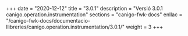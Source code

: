 +++
date        = "2020-12-12"
title       = "3.0.1"
description = "Versió 3.0.1 canigo.operation.instrumentation"
sections    = "canigo-fwk-docs"
enllac		= "/canigo-fwk-docs/documentacio-llibreries/canigo.operation.instrumentation/3.0.1/"
weight		= 3
+++
